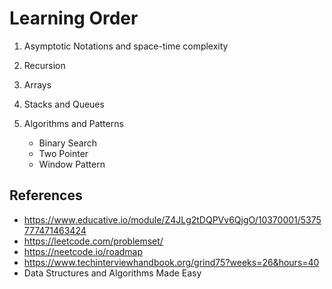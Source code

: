 # Learning Order

1. Asymptotic Notations and space-time complexity
2. Recursion
3. Arrays
4. Stacks and Queues
5. Algorithms and Patterns

   - Binary Search
   - Two Pointer
   - Window Pattern

## References

- https://www.educative.io/module/Z4JLg2tDQPVv6QjgO/10370001/5375777471463424
- https://leetcode.com/problemset/
- https://neetcode.io/roadmap
- https://www.techinterviewhandbook.org/grind75?weeks=26&hours=40
- Data Structures and Algorithms Made Easy